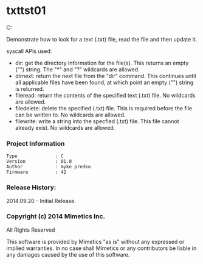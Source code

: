 txttst01
========

C: 

Demonstrate how to look for a text (.txt) file, read the file and then update it.

syscall APIs used:
- dir: get the directory information for the file(s).  This returns an empty ("") string.  The "*" and "?" wildcards are allowed.
- dirnext: return the next file from the "dir" command.  This continues until all applicable files have been found, at which point an empty ("") string is returned.  
- fileread: return the contents of the specified text (.txt) file.  No wildcards are allowed.  
- filedelete: delete the specified (.txt) file.  This is required before the file can be written to.  No wildcards are allowed.  
- filewrite: write a string into the specfied (.txt) file.  This file cannot already exist.  No wildcards are allowed.  

### Project Information
```
Type              : C
Version           : 01.0
Author            : myke predko
Firmware          : 42
```

### Release History:
2014.09.20 - Initial Release.

### Copyright (c) 2014 Mimetics Inc.
All Rights Reserved

This software is provided by Mimetics "as is" without any expressed or implied warranties.  In no case shall Mimetics or any contributors be liable in any damages caused by the use of this software.  
